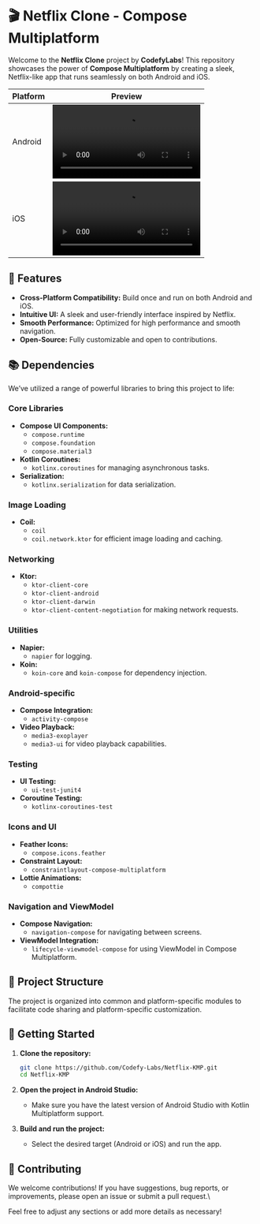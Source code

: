 # 🎬 Netflix Clone - Compose Multiplatform

Welcome to the **Netflix Clone** project by **CodefyLabs**! This repository showcases the power of **Compose Multiplatform** by creating a sleek, Netflix-like app that runs seamlessly on both Android and iOS.

| Platform | Preview |
| -------- | ------- |
| Android  | ![Android Demo](https://github.com/Codefy-Labs/Netflix-KMP/blob/develop/NetflixCloneKMP-Android.mp4) |
| iOS      | ![iOS Demo](https://github.com/Codefy-Labs/Netflix-KMP/blob/develop/NetflixCloneKMP-IOS.mp4) |


## 🚀 Features

- **Cross-Platform Compatibility:** Build once and run on both Android and iOS.
- **Intuitive UI:** A sleek and user-friendly interface inspired by Netflix.
- **Smooth Performance:** Optimized for high performance and smooth navigation.
- **Open-Source:** Fully customizable and open to contributions.

## 📚 Dependencies

We’ve utilized a range of powerful libraries to bring this project to life:

### Core Libraries

- **Compose UI Components:** 
  - `compose.runtime`
  - `compose.foundation`
  - `compose.material3`
- **Kotlin Coroutines:** 
  - `kotlinx.coroutines` for managing asynchronous tasks.
- **Serialization:** 
  - `kotlinx.serialization` for data serialization.

### Image Loading

- **Coil:** 
  - `coil`
  - `coil.network.ktor` for efficient image loading and caching.

### Networking

- **Ktor:** 
  - `ktor-client-core`
  - `ktor-client-android`
  - `ktor-client-darwin`
  - `ktor-client-content-negotiation` for making network requests.

### Utilities

- **Napier:** 
  - `napier` for logging.
- **Koin:** 
  - `koin-core` and `koin-compose` for dependency injection.

### Android-specific

- **Compose Integration:** 
  - `activity-compose`
- **Video Playback:** 
  - `media3-exoplayer`
  - `media3-ui` for video playback capabilities.

### Testing

- **UI Testing:** 
  - `ui-test-junit4`
- **Coroutine Testing:** 
  - `kotlinx-coroutines-test`

### Icons and UI

- **Feather Icons:** 
  - `compose.icons.feather`
- **Constraint Layout:** 
  - `constraintlayout-compose-multiplatform`
- **Lottie Animations:** 
  - `compottie`

### Navigation and ViewModel

- **Compose Navigation:** 
  - `navigation-compose` for navigating between screens.
- **ViewModel Integration:** 
  - `lifecycle-viewmodel-compose` for using ViewModel in Compose Multiplatform.

## 📂 Project Structure

The project is organized into common and platform-specific modules to facilitate code sharing and platform-specific customization.

## 🚀 Getting Started

1. **Clone the repository:**
   ```bash
   git clone https://github.com/Codefy-Labs/Netflix-KMP.git
   cd Netflix-KMP
   ```

2. **Open the project in Android Studio:**
   - Make sure you have the latest version of Android Studio with Kotlin Multiplatform support.

3. **Build and run the project:**
   - Select the desired target (Android or iOS) and run the app.

## 🤝 Contributing

We welcome contributions! If you have suggestions, bug reports, or improvements, please open an issue or submit a pull request.\

Feel free to adjust any sections or add more details as necessary!
